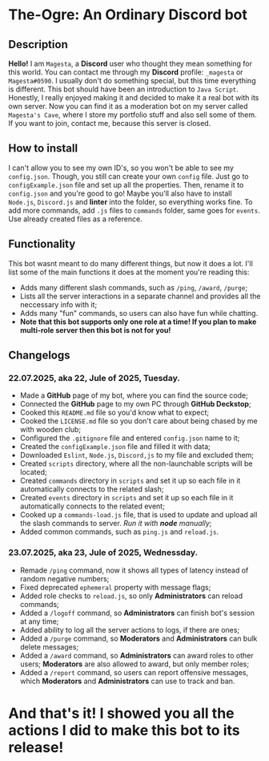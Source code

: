# The-Ogre: An Ordinary Discord bot

## Description
**Hello!** I am `Magesta`, a **Discord** user who thought they mean something for this world. You can contact me through my **Discord** profile: `_magesta` or `Magesta#0590`. I usually don't do something special, but this time everything is different. This bot should have been an introduction to `Java Script`. Honestly, I really enjoyed making it and decided to make it a real bot with its own server. Now you can find it as a moderation bot on my server called `Magesta's Cave`, where I store my portfolio stuff and also sell some of them. If you want to join, contact me, because this server is closed.

## How to install
I can't allow you to see my own ID's, so you won't be able to see my `config.json`. Though, you still can create your own `config` file. Just go to `configExample.json` file and set up all the properties. Then, rename it to `config.json` and you're good to go!
Maybe you'll also have to install `Node.js`, `Discord.js` and **linter** into the folder, so everything works fine.
To add more commands, add `.js` files to `commands` folder, same goes for `events`. Use already created files as a reference.

## Functionality
This bot wasnt meant to do many different things, but now it does a lot. I'll list some of the main functions it does at the moment you're reading this:
* Adds many different slash commands, such as `/ping`, `/award`, `/purge`;
* Lists all the server interactions in a separate channel and provides all the neccessary info with it;
* Adds many "fun" commands, so users can also have fun while chatting.
* **Note that this bot supports only one role at a time! If you plan to make multi-role server then this bot is not for you!**

## Changelogs
### 22.07.2025, aka 22, Jule of 2025, Tuesday.
* Made a **GitHub** page of my bot, where you can find the source code;
* Connected the **GitHub** page to my own PC through **GitHub Deckstop**;
* Cooked this `README.md` file so you'd know what to expect;
* Cooked the `LICENSE.md` file so you don't care about being chased by me with wooden club;
* Configured the `.gitignore` file and entered `config.json` name to it;
* Created the `configExample.json` file and filled it with data;
* Downloaded `Eslint`, `Node.js`, `Discord,js` to my file and excluded them;
* Created `scripts` directory, where all the non-launchable scripts will be located;
* Created `commands` directory in `scripts` and set it up so each file in it automatically connects to the related slash;
* Created `events` directory in `scripts` and set it up so each file in it automatically connects to the related event;
* Cooked up a `commands-load.js` file, that is used to update and upload all the slash commands to server. *Run it with **node** manually*;
* Added common commands, such as `ping.js` and `reload.js`.
### 23.07.2025, aka 23, Jule of 2025, Wednessday.
* Remade `/ping` command, now it shows all types of latency instead of random negative numbers;
* Fixed deprecated `ephemeral` property with message flags;
* Added role checks to `reload.js`, so only **Administrators** can reload commands;
* Added a `/logoff` command, so **Administrators** can finish bot's session at any time;
* Added ability to log all the server actions to logs, if there are ones;
* Added a `/purge` command, so **Moderators** and **Administrators** can bulk delete messages;
* Added a `/award` command, so **Administrators** can award roles to other users; **Moderators** are also allowed to award, but only member roles;
* Added a `/report` command, so users can report offensive messages, which **Moderators** and **Administrators** can use to track and ban.
# And that's it! I showed you all the actions I did to make this bot to its release!